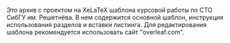 Это архив с проектом на XeLaTeX шаблона курсовой работы по СТО СибГУ им. Решетнёва.
В нем содержится основной шаблон, инструкция использования разделов и вставки листинга. Для редактирования шаблона рекомендуется использовать сайт "overleaf.com".
